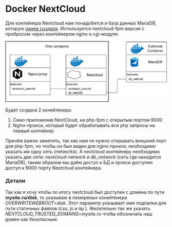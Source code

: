 # Docker NextCloud
Для контейнера Nextcloud нам понадобится и база данных MariaDB, которую [ранее создали](../1.MariaDB/README.md).
Используется nextcloud-fpm версия с пробросом через контейнером nginx и cgi-модуля. 

![Architecture](../media/cloud_diagram.png)  

Будет создана 2 конейтенера:
1. Само приложение NextCloud, на php-fpm с открытым портом 9000
2. Nginx-прокси, который будет обрабатывать все php запросы на первый контейнер

Причём важно заметить, так как нам не нужно открывать внешний порт для php-fpm, но чтобы он был виден для nginx-прокси, необходимо указать им одну сеть (networks). А nextcloud контейнеру  необходимо указать две сети: nextcloud-network и db_network (сеть где находится MariaDB), таким образом мы даём доступ к БД и прокси доступен доступ к 9000 порту Nextcloud контейнера.

### Детали

Так как я хочу чтобы по итогу nextcloud был доступен с домена по пути **mysite.ru/disk**, то указываю в пемереных конейтенера *OVERWRITEWEBROOT=disk*. Этот параметр указывает имя подпапки для пути статичных файлов (css, js и пр.).
Желательно так же указать *NEXTCLOUD_TRUSTED_DOMAINS=mysite.ru* чтобы обозначать наш домен как безопасным.

